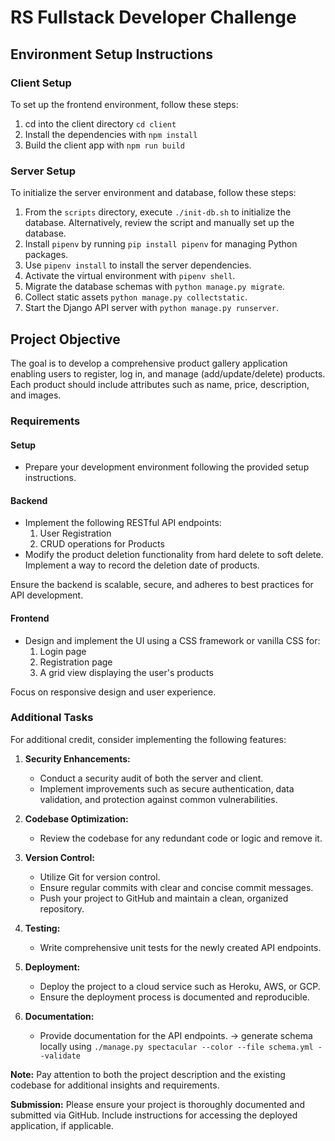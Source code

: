 # RS Fullstack Developer Challenge

## Environment Setup Instructions

### Client Setup

To set up the frontend environment, follow these steps:

1. cd into the client directory `cd client`
2. Install the dependencies with `npm install`
3. Build the client app with `npm run build`

### Server Setup

To initialize the server environment and database, follow these steps:

1. From the `scripts` directory, execute `./init-db.sh` to initialize the database. Alternatively, review the script and manually set up the database.
2. Install `pipenv` by running `pip install pipenv` for managing Python packages.
3. Use `pipenv install` to install the server dependencies.
4. Activate the virtual environment with `pipenv shell`.
5. Migrate the database schemas with `python manage.py migrate`.
6. Collect static assets `python manage.py collectstatic`.
7. Start the Django API server with `python manage.py runserver`.

## Project Objective

The goal is to develop a comprehensive product gallery application enabling users to register, log in, and manage (add/update/delete) products. Each product should include attributes such as name, price, description, and images.

### Requirements

#### Setup

- Prepare your development environment following the provided setup instructions.

#### Backend

- Implement the following RESTful API endpoints:
  1. User Registration
  2. CRUD operations for Products
- Modify the product deletion functionality from hard delete to soft delete. Implement a way to record the deletion date of products.

Ensure the backend is scalable, secure, and adheres to best practices for API development.

#### Frontend

- Design and implement the UI using a CSS framework or vanilla CSS for:
  1. Login page
  2. Registration page
  3. A grid view displaying the user's products

Focus on responsive design and user experience.

### Additional Tasks

For additional credit, consider implementing the following features:

1. **Security Enhancements:**
   - Conduct a security audit of both the server and client.
   - Implement improvements such as secure authentication, data validation, and protection against common vulnerabilities.

2. **Codebase Optimization:**
   - Review the codebase for any redundant code or logic and remove it.

3. **Version Control:**
   - Utilize Git for version control.
   - Ensure regular commits with clear and concise commit messages.
   - Push your project to GitHub and maintain a clean, organized repository.

4. **Testing:**
   - Write comprehensive unit tests for the newly created API endpoints.

5. **Deployment:**
   - Deploy the project to a cloud service such as Heroku, AWS, or GCP.
   - Ensure the deployment process is documented and reproducible.

6. **Documentation:**
   - Provide documentation for the API endpoints. -> generate schema locally using `./manage.py spectacular --color --file schema.yml --validate`

**Note:** Pay attention to both the project description and the existing codebase for additional insights and requirements.

**Submission:** Please ensure your project is thoroughly documented and submitted via GitHub. Include instructions for accessing the deployed application, if applicable.